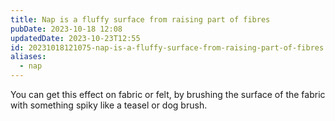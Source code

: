 ```yaml
---
title: Nap is a fluffy surface from raising part of fibres
pubDate: 2023-10-18 12:08
updatedDate: 2023-10-23T12:55
id: 20231018121075-nap-is-a-fluffy-surface-from-raising-part-of-fibres
aliases:
  - nap
---
```

You can get this effect on fabric or felt, by brushing the surface of the fabric with something spiky like a teasel or dog brush.
